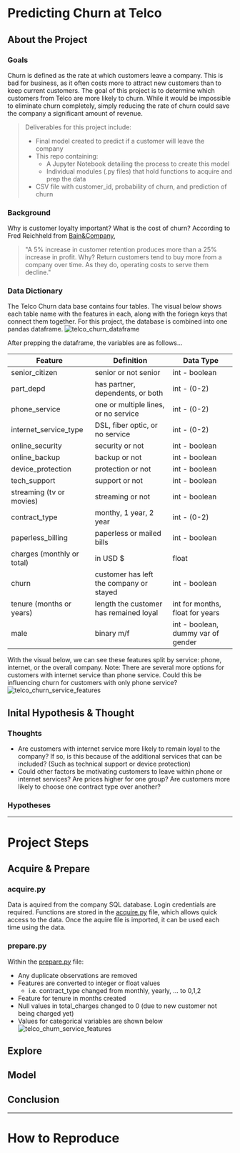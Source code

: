 # **Predicting Churn at Telco**

## About the Project
### Goals
Churn is defined as the rate at which customers leave a company. This is bad for business, as it often costs more to attract new customers than to keep current customers. The goal of this project is to determine which customers from Telco are more likely to churn. While it would be impossible to eliminate churn completely, simply reducing the rate of churn could save the company a significant amount of revenue.


>Deliverables for this project include:
> - Final model created to predict if a customer will leave the company
> - This repo containing: 
>   - A Jupyter Notebook detailing the process to create this model
>   - Individual modules (.py files) that hold functions to acquire and prep the data
> - CSV file with customer_id, probability of churn, and prediction of churn 

### Background
Why is customer loyalty important? What is the cost of churn?
According to Fred Reichheld from [Bain&Company](https://media.bain.com/Images/BB_Prescription_cutting_costs.pdf),
>"A 5% increase in customer retention produces
>more than a 25% increase in profit. Why? Return customers tend
>to buy more from a company over time. As
>they do, operating costs to serve them decline."

### Data Dictionary
The Telco Churn data base contains four tables. The visual below shows each table name with the features in each, along with the foriegn keys that connect them together. For this project, the database is combined into one pandas dataframe.
![telco_churn_dataframe](https://i.pinimg.com/originals/6d/dd/1a/6ddd1a8c78c29dbb2d893ca820b2e79f.png)

After prepping the dataframe, the variables are as follows...

| Feature                   | Definition                            | Data Type                          |
|---------------------------|---------------------------------------|------------------------------------|
|senior_citizen             |senior or not senior                   |int - boolean                       |
|part_depd                  |has partner, dependents, or both       |int - (0-2)                         |
|phone_service              |one or multiple lines, or no service   |int - (0-2)                         |
|internet_service_type      |DSL, fiber optic, or no service        |int - (0-2)                         |
|online_security            |security or not                        |int - boolean                       |
|online_backup              |backup or not                          |int - boolean                       |
|device_protection          |protection or not                      |int - boolean                       |
|tech_support               |support or not                         |int - boolean                       |
|streaming (tv or movies)   |streaming or not                       |int - boolean                       |
|contract_type              |monthy, 1 year, 2 year                 |int - (0-2)                         |
|paperless_billing          |paperless or mailed bills              |int - boolean                       |
|charges (monthly or total) |in USD $                               |float                               |
|churn                      |customer has left the company or stayed|int - boolean                       |
|tenure (months or years)   |length the customer has remained loyal |int for months, float for years     |
|male                       |binary m/f                             |int - boolean, dummy var of gender  |

With the visual below, we can see these features split by service: phone, internet, or the overall company. Note: There are several more options for customers with internet service than phone service. Could this be influencing churn for customers with only phone service?
![telco_churn_service_features](https://i.pinimg.com/originals/c4/18/fd/c418fd573658ce791234564b3ea1e66d.png)
## Inital Hypothesis & Thought
### Thoughts
- Are customers with internet service more likely to remain loyal to the company? If so, is this because of the additional services that can be included? (Such as technical support or device protection)
- Could other factors be motivating customers to leave within phone or internet services? Are prices higher for one group? Are customers more likely to choose one contract type over another?
### Hypotheses
****
# **Project Steps**
## Acquire & Prepare
### acquire.py
Data is aquired from the company SQL database. Login credentials are required. Functions are stored in the [acquire.py](https://github.com/ThompsonBethany01/Telco_Churn/blob/master/acquire.py) file, which allows quick access to the data. Once the aquire file is imported, it can be used each time using the data.
### prepare.py
Within the [prepare.py](https://github.com/ThompsonBethany01/Telco_Churn/blob/master/prepare.py) file:
- Any duplicate observations are removed
- Features are converted to integer or float values
    - i.e. contract_type changed from monthly, yearly, ... to 0,1,2
- Feature for tenure in months created
- Null values in total_charges changed to 0 (due to new customer not being charged yet)
- Values for categorical variables are shown below
![telco_churn_service_features](https://i.pinimg.com/originals/e1/a5/c8/e1a5c8ba70433da13f40ad33f44a5f02.png)
## Explore

## Model

## Conclusion
****
# **How to Reproduce**
